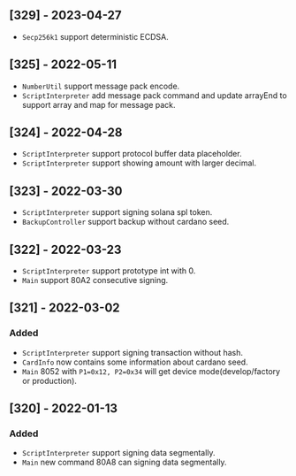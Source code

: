 ## [329] - 2023-04-27

- `Secp256k1` support deterministic ECDSA.

## [325] - 2022-05-11

- `NumberUtil` support message pack encode.
- `ScriptInterpreter` add message pack command and update arrayEnd to support array and map for message pack.

## [324] - 2022-04-28

- `ScriptInterpreter` support protocol buffer data placeholder.
- `ScriptInterpreter` support showing amount with larger decimal.

## [323] - 2022-03-30

- `ScriptInterpreter` support signing solana spl token.
- `BackupController` support backup without cardano seed.

## [322] - 2022-03-23

- `ScriptInterpreter` support prototype int with 0.
- `Main` support 80A2 consecutive signing.

## [321] - 2022-03-02

### Added

- `ScriptInterpreter` support signing transaction without hash.
- `CardInfo` now contains some information about cardano seed.
- `Main` 8052 with `P1=0x12, P2=0x34` will get device mode(develop/factory or production).

## [320] - 2022-01-13

### Added

- `ScriptInterpreter` support signing data segmentally.
- `Main` new command 80A8 can signing data segmentally.